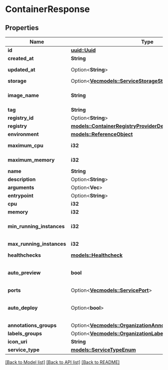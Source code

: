 # ContainerResponse

## Properties

Name | Type | Description | Notes
------------ | ------------- | ------------- | -------------
**id** | [**uuid::Uuid**](uuid::Uuid.md) |  | [readonly]
**created_at** | **String** |  | [readonly]
**updated_at** | Option<**String**> |  | [optional][readonly]
**storage** | Option<[**Vec<models::ServiceStorageStorageInner>**](ServiceStorage_storage_inner.md)> |  | [optional]
**image_name** | **String** | The image name pattern differs according to chosen container registry provider: * `ECR`: `repository` * `SCALEWAY_CR`: `namespace/image` * `DOCKER_HUB`: `image` or `repository/image` * `PUBLIC_ECR`: `registry_alias/repository`  | 
**tag** | **String** | tag of the image container | 
**registry_id** | Option<**String**> | tag of the image container | [optional]
**registry** | [**models::ContainerRegistryProviderDetailsResponse**](ContainerRegistryProviderDetailsResponse.md) |  | 
**environment** | [**models::ReferenceObject**](ReferenceObject.md) |  | 
**maximum_cpu** | **i32** | Maximum cpu that can be allocated to the container based on organization cluster configuration. unit is millicores (m). 1000m = 1 cpu | 
**maximum_memory** | **i32** | Maximum memory that can be allocated to the container based on organization cluster configuration. unit is MB. 1024 MB = 1GB | 
**name** | **String** | name is case insensitive | 
**description** | Option<**String**> | give a description to this container | [optional]
**arguments** | Option<**Vec<String>**> |  | [optional]
**entrypoint** | Option<**String**> | optional entrypoint when launching container | [optional]
**cpu** | **i32** | unit is millicores (m). 1000m = 1 cpu | 
**memory** | **i32** | unit is MB. 1024 MB = 1GB | 
**min_running_instances** | **i32** | Minimum number of instances running. This resource auto-scale based on the CPU and Memory consumption. Note: 0 means that there is no container running.  | [default to 1]
**max_running_instances** | **i32** | Maximum number of instances running. This resource auto-scale based on the CPU and Memory consumption. Note: -1 means that there is no limit.  | [default to 1]
**healthchecks** | [**models::Healthcheck**](Healthcheck.md) |  | 
**auto_preview** | **bool** | Indicates if the 'environment preview option' is enabled for this container.   If enabled, a preview environment will be automatically cloned when `/preview` endpoint is called.   If not specified, it takes the value of the `auto_preview` property from the associated environment.  | 
**ports** | Option<[**Vec<models::ServicePort>**](ServicePort.md)> |  | [optional]
**auto_deploy** | Option<**bool**> | Specify if the container will be automatically updated after receiving a new image tag.  The new image tag shall be communicated via the \"Auto Deploy container\" endpoint https://api-doc.qovery.com/#tag/Containers/operation/autoDeployContainerEnvironments  | [optional]
**annotations_groups** | Option<[**Vec<models::OrganizationAnnotationsGroupResponse>**](OrganizationAnnotationsGroupResponse.md)> |  | [optional]
**labels_groups** | Option<[**Vec<models::OrganizationLabelsGroupResponse>**](OrganizationLabelsGroupResponse.md)> |  | [optional]
**icon_uri** | **String** | Icon URI representing the container. | 
**service_type** | [**models::ServiceTypeEnum**](ServiceTypeEnum.md) |  | 

[[Back to Model list]](../README.md#documentation-for-models) [[Back to API list]](../README.md#documentation-for-api-endpoints) [[Back to README]](../README.md)


